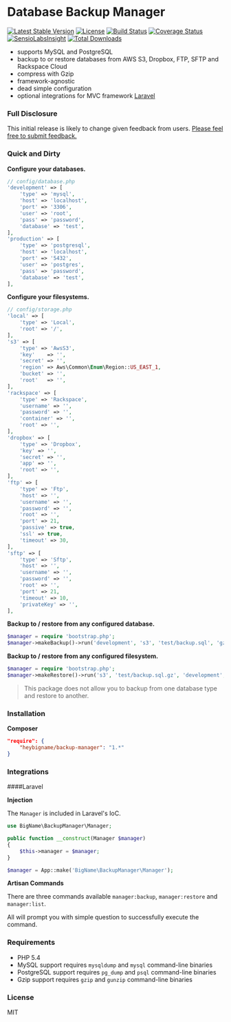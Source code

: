 # Database Backup Manager

[![Latest Stable Version](https://poser.pugx.org/mccool/database-backup/version.png)](https://packagist.org/packages/mccool/database-backup)
[![License](https://poser.pugx.org/mccool/database-backup/license.png)](https://packagist.org/packages/mccool/database-backup)
[![Build Status](https://travis-ci.org/heybigname/backup-manager.svg?branch=master)](https://travis-ci.org/heybigname/backup-manager)
[![Coverage Status](https://coveralls.io/repos/heybigname/backup-manager/badge.png?branch=master)](https://coveralls.io/r/heybigname/backup-manager?branch=master)
[![SensioLabsInsight](https://insight.sensiolabs.com/projects/5e507053-58d7-4cff-b757-4202b021f9b0/mini.png)](https://insight.sensiolabs.com/projects/5e507053-58d7-4cff-b757-4202b021f9b0)
[![Total Downloads](https://poser.pugx.org/mccool/database-backup/downloads.png)](https://packagist.org/packages/mccool/database-backup)

- supports MySQL and PostgreSQL
- backup to or restore databases from AWS S3, Dropbox, FTP, SFTP and Rackspace Cloud
- compress with Gzip
- framework-agnostic
- dead simple configuration
- optional integrations for MVC framework [Laravel](http://laravel.com)

### Full Disclosure

This initial release is likely to change given feedback from users. [Please feel free to submit feedback.](https://github.com/heybigname/backup-manager/issues/new)

### Quick and Dirty

**Configure your databases.**

```php
// config/database.php
'development' => [
    'type' => 'mysql',
    'host' => 'localhost',
    'port' => '3306',
    'user' => 'root',
    'pass' => 'password',
    'database' => 'test',
],
'production' => [
    'type' => 'postgresql',
    'host' => 'localhost',
    'port' => '5432',
    'user' => 'postgres',
    'pass' => 'password',
    'database' => 'test',
],
```

**Configure your filesystems.**

```php
// config/storage.php
'local' => [
    'type' => 'Local',
    'root' => '/',
],
's3' => [
    'type' => 'AwsS3',
    'key'    => '',
    'secret' => '',
    'region' => Aws\Common\Enum\Region::US_EAST_1,
    'bucket' => '',
    'root'   => '',
],
'rackspace' => [
    'type' => 'Rackspace',
    'username' => '',
    'password' => '',
    'container' => '',
    'root' => '',
],
'dropbox' => [
    'type' => 'Dropbox',
    'key' => '',
    'secret' => '',
    'app' => '',
    'root' => '',
],
'ftp' => [
    'type' => 'Ftp',
    'host' => '',
    'username' => '',
    'password' => '',
    'root' => '',
    'port' => 21,
    'passive' => true,
    'ssl' => true,
    'timeout' => 30,
],
'sftp' => [
    'type' => 'Sftp',
    'host' => '',
    'username' => '',
    'password' => '',
    'root' => '',
    'port' => 21,
    'timeout' => 10,
    'privateKey' => '',
],
```

**Backup to / restore from any configured database.**

```php
$manager = require 'bootstrap.php';
$manager->makeBackup()->run('development', 's3', 'test/backup.sql', 'gzip');
```

**Backup to / restore from any configured filesystem.**

```php
$manager = require 'bootstrap.php';
$manager->makeRestore()->run('s3', 'test/backup.sql.gz', 'development', 'gzip');
```

> This package does not allow you to backup from one database type and restore to another.

### Installation

**Composer**

```JSON
"require": {
    "heybigname/backup-manager": "1.*"
}
```

### Integrations

####Laravel

**Injection**

The `Manager` is included in Laravel's IoC.

```php
use BigName\BackupManager\Manager;

public function __construct(Manager $manager)
{
    $this->manager = $manager;
}
```

```php
$manager = App::make('BigName\BackupManager\Manager');
```

**Artisan Commands**

There are three commands available `manager:backup`, `manager:restore` and `manager:list`.

All will prompt you with simple question to successfully execute the command.

### Requirements

- PHP 5.4
- MySQL support requires `mysqldump` and `mysql` command-line binaries
- PostgreSQL support requires `pg_dump` and `psql` command-line binaries
- Gzip support requires `gzip` and `gunzip` command-line binaries

### License

MIT
